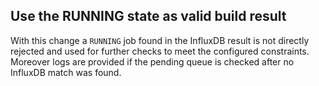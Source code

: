 ## Use the RUNNING state as valid build result
<!--
type: bugfix
scope: all
affected: all
-->

With this change a `RUNNING` job found in the InfluxDB result is not directly rejected and used for further checks to meet the configured constraints.
Moreover logs are provided if the pending queue is checked after no InfluxDB match was found.
